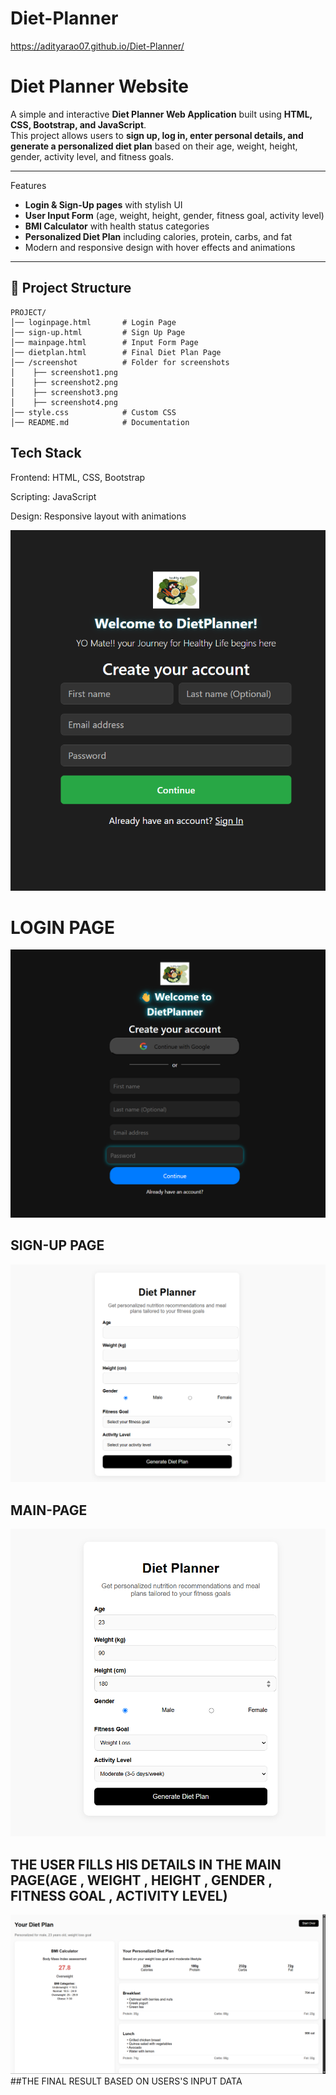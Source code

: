 # Diet-Planner
https://adityarao07.github.io/Diet-Planner/
# Diet Planner Website

A simple and interactive **Diet Planner Web Application** built using **HTML, CSS, Bootstrap, and JavaScript**.  
This project allows users to **sign up, log in, enter personal details, and generate a personalized diet plan** based on their age, weight, height, gender, activity level, and fitness goals.  

---

   Features
-  **Login & Sign-Up pages** with stylish UI  
-  **User Input Form** (age, weight, height, gender, fitness goal, activity level)  
-  **BMI Calculator** with health status categories  
-  **Personalized Diet Plan** including calories, protein, carbs, and fat  
-  Modern and responsive design with hover effects and animations  

---

## 📂 Project Structure

```text
PROJECT/
│── loginpage.html       # Login Page  
│── sign-up.html         # Sign Up Page  
│── mainpage.html        # Input Form Page  
│── dietplan.html        # Final Diet Plan Page  
│── /screenshot          # Folder for screenshots  
│    ├── screenshot1.png
│    ├── screenshot2.png
│    ├── screenshot3.png
│    ├── screenshot4.png
│── style.css            # Custom CSS  
│── README.md            # Documentation  
```

## Tech Stack

Frontend: HTML, CSS, Bootstrap

Scripting: JavaScript

Design: Responsive layout with animations

![image alt](https://github.com/ADITYARAO07/Diet-Planner/blob/38b495b010a10195d14f0565b6d0895892df694c/SCREENSHOT1.png)
# LOGIN PAGE


![image alt](https://github.com/ADITYARAO07/Diet-Planner/blob/c3d97785f0fd2544cec4145186bf347efc5ad916/SCREENSHOT2.png)
## SIGN-UP PAGE


![image alt](https://github.com/ADITYARAO07/Diet-Planner/blob/c3d97785f0fd2544cec4145186bf347efc5ad916/SCREENSHOT3.png)
## MAIN-PAGE
![image alt](https://github.com/ADITYARAO07/Diet-Planner/blob/c3d97785f0fd2544cec4145186bf347efc5ad916/SCREENSHOT4.png)
## THE USER FILLS HIS DETAILS IN THE MAIN PAGE(AGE , WEIGHT , HEIGHT , GENDER , FITNESS GOAL , ACTIVITY LEVEL)




![image alt](https://github.com/ADITYARAO07/Diet-Planner/blob/c3d97785f0fd2544cec4145186bf347efc5ad916/SCREEMSHOT5.png)
##THE FINAL RESULT BASED ON USERS'S INPUT DATA 



